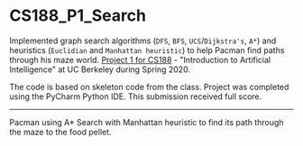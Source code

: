 # CS188_P1_Search
Implemented graph search algorithms (`DFS`, `BFS`, `UCS`/`Dijkstra's`, `A*`) and heuristics (`Euclidian` and `Manhattan heuristic`) to help Pacman find paths through his maze world. [Project 1 for CS188](http://inst.eecs.berkeley.edu/~cs188/sp20/project1) - "Introduction to Artificial Intelligence" at UC Berkeley during Spring 2020.

The code is based on skeleton code from the class. Project was completed using the PyCharm Python IDE. This submission received full score.

---

Pacman using A* Search with Manhattan heuristic to find its path through the maze to the food pellet.
